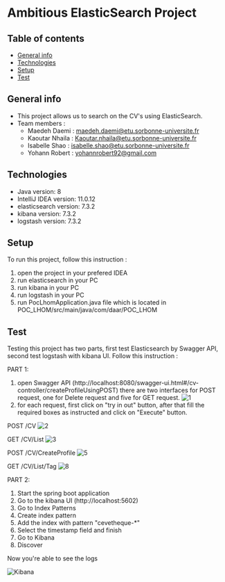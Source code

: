 # Ambitious ElasticSearch Project

## Table of contents
* [General info](#general-info)
* [Technologies](#technologies)
* [Setup](#setup)
* [Test](#test)

## General info
* This project allows us to search on the CV's using ElasticSearch.
* Team members :
   - Maedeh Daemi  :   maedeh.daemi@etu.sorbonne-universite.fr
   - Kaoutar Nhaila :  Kaoutar.nhaila@etu.sorbonne-universite.fr
   - Isabelle Shao   : isabelle.shao@etu.sorbonne-universite.fr
   - Yohann Robert   : yohannrobert92@gmail.com
    
## Technologies
* Java version: 8
* IntelliJ IDEA version: 11.0.12
* elasticsearch version: 7.3.2
* kibana version: 7.3.2
* logstash version: 7.3.2 
    
## Setup
To run this project, follow this instruction :

1. open the project in your prefered IDEA
2. run elasticsearch in your PC
3. run kibana in your PC
4. run logstash in your PC
5. run PocLhomApplication.java file which is located in POC_LHOM/src/main/java/com/daar/POC_LHOM


## Test
Testing this project has two parts, first test Elasticsearch by Swagger API, second test logstash with kibana UI.
Follow this instruction :

PART 1:
1. open Swagger API (http://localhost:8080/swagger-ui.html#/cv-controller/createProfileUsingPOST)
there are two interfaces for POST request, one for Delete request and five for GET request.
![1](https://imgur.com/XnxwxJs.png)
2. for each request, first click on "try in out" button, after that fill the required boxes as instructed and click on "Execute" button.

POST /CV
![2](https://imgur.com/mVoUYqt.png)

GET /CV/List
![3](https://imgur.com/HyBqKzQ.png)

POST /CV/CreateProfile
![5](https://imgur.com/P7WvU2S.png)

GET /CV/List/Tag
![8](https://imgur.com/NAp3S7L.png)

PART 2:
1. Start the spring boot application
2. Go to the kibana UI (http://localhost:5602)
3. Go to Index Patterns 
4. Create index pattern
5. Add the index with pattern "cevetheque-*"
6. Select the timestamp field and finish
7. Go to Kibana
8. Discover


Now you're able to see the logs

![Kibana](https://imgur.com/fPNjjxX.png)



